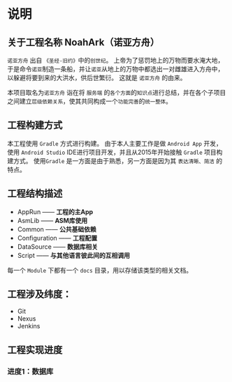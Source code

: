 # 说明

## 关于工程名称 NoahArk（诺亚方舟）

`诺亚方舟` 出自 `《圣经-旧约》`中的`创世纪`。
上帝为了惩罚地上的万物而要水淹大地，于是命令`诺亚`制造一条船，并让`诺亚`从地上的万物中都选出一对雌雄进入方舟中，以躲避将要到来的大洪水，供后世繁衍。
这就是 `诺亚方舟` 的由来。

本项目取名为`诺亚方舟` 诣在将 `服务端` 的`各个方面`的`知识点`进行总结，并在各个子项目之间建立`层级依赖关系`，使其共同构成一个`功能完善`的`统一整体`。

## 工程构建方式

本工程使用 `Gradle` 方式进行构建。
由于本人主要工作是做 `Android App` 开发，使用 `Android Studio` IDE进行项目开发，并且从2015年开始接触 `Gradle` 项目构建方式。
使用`Gradle` 是一方面是由于熟悉，另一方面是因为其 `表达清晰、简洁` 的特点。


## 工程结构描述

 - AppRun —— **工程的主App**
 - AsmLib —— **ASM库使用**
 - Common —— **公共基础依赖**
 - Configuration —— **工程配置**
 - DataSource —— **数据库相关**
 - Script —— **与其他语言彼此间的互相调用**

每一个 `Module` 下都有一个 `docs` 目录，用以存储该类型的相关文档。

## 工程涉及纬度：
 
 - Git
 - Nexus
 - Jenkins

## 工程实现进度

### 进度1：数据库